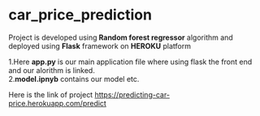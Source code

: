 # car_price_prediction
Project is developed using<b> Random forest regressor</b> algorithm and deployed using <b>Flask</b> framework on <b>HEROKU</b> platform

1.Here <b>app.py</b> is our main application file where using flask the front end and our alorithm is linked.<br>
2.<b>model.ipnyb</b> contains our model etc.

Here is the link of project
https://predicting-car-price.herokuapp.com/predict

